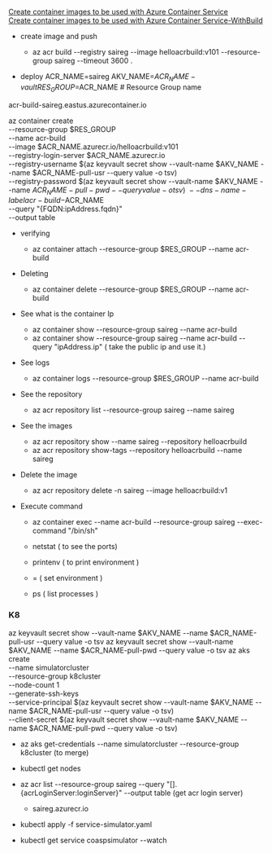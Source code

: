 [Create container images to be used with Azure Container Service](https://docs.microsoft.com/en-us/azure/container-service/kubernetes/container-service-tutorial-kubernetes-prepare-app)  
[Create container images to be used with Azure Container Service-WithBuild](https://docs.microsoft.com/en-us/azure/container-registry/container-registry-tutorial-quick-build)

* create image and push
    *   az acr build --registry saireg --image helloacrbuild:v101 --resource-group saireg --timeout 3600 .

* deploy
ACR_NAME=saireg
AKV_NAME=$ACR_NAME-vault
RES_GROUP=$ACR_NAME # Resource Group name

acr-build-saireg.eastus.azurecontainer.io

az container create \
    --resource-group $RES_GROUP \
    --name acr-build \
    --image $ACR_NAME.azurecr.io/helloacrbuild:v101 \
    --registry-login-server $ACR_NAME.azurecr.io \
    --registry-username $(az keyvault secret show --vault-name $AKV_NAME --name $ACR_NAME-pull-usr --query value -o tsv) \
    --registry-password $(az keyvault secret show --vault-name $AKV_NAME --name $ACR_NAME-pull-pwd --query value -o tsv) \
    --dns-name-label acr-build-$ACR_NAME \
    --query "{FQDN:ipAddress.fqdn}" \
    --output table

* verifying
    * az container attach --resource-group $RES_GROUP --name acr-build

* Deleting
    * az container delete --resource-group $RES_GROUP --name acr-build

* See what is the container Ip
    * az container show --resource-group saireg --name acr-build
    * az container show --resource-group saireg --name acr-build --query "ipAddress.ip"  ( take the public ip and use it.)

* See logs
    * az container logs --resource-group $RES_GROUP --name acr-build

* See the repository
    * az acr repository list --resource-group saireg --name saireg
* See the images
    * az acr repository  show --name saireg --repository helloacrbuild
    * az acr repository  show-tags --repository helloacrbuild --name saireg
* Delete the image
    * az acr repository delete -n saireg --image helloacrbuild:v1
* Execute command
    * az container exec  --name acr-build --resource-group saireg --exec-command "/bin/sh"
    
    * netstat   ( to see the ports)
    * printenv  ( to print environment )
    * <name>=<value> ( set environment )
    * ps  ( list processes )
     

### K8

az keyvault secret show --vault-name $AKV_NAME --name $ACR_NAME-pull-usr --query value -o tsv
az keyvault secret show --vault-name $AKV_NAME --name $ACR_NAME-pull-pwd --query value -o tsv
az aks create \
    --name simulatorcluster \
    --resource-group k8cluster \
    --node-count 1 \
    --generate-ssh-keys \
    --service-principal $(az keyvault secret show --vault-name $AKV_NAME --name $ACR_NAME-pull-usr --query value -o tsv) \
    --client-secret $(az keyvault secret show --vault-name $AKV_NAME --name $ACR_NAME-pull-pwd --query value -o tsv)


* az aks get-credentials --name simulatorcluster --resource-group k8cluster    (to merge)
* kubectl get nodes

* az acr list --resource-group saireg --query "[].{acrLoginServer:loginServer}" --output table (get acr login server)
    * saireg.azurecr.io
* kubectl apply -f service-simulator.yaml
* kubectl get service coaspsimulator --watch